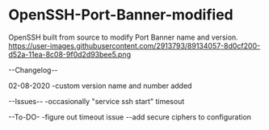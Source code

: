# OpenSSH-Port-Banner-modified
OpenSSH built from source to modify Port Banner name and version.
https://user-images.githubusercontent.com/2913793/89134057-8d0cf200-d52a-11ea-8c08-9f0d2d93bee5.png

--Changelog--

02-08-2020
-custom version name and number added

--Issues--
-occasionally "service ssh start"  timesout


--To-DO-
-figure out timeout issue
--add secure ciphers to configuration
